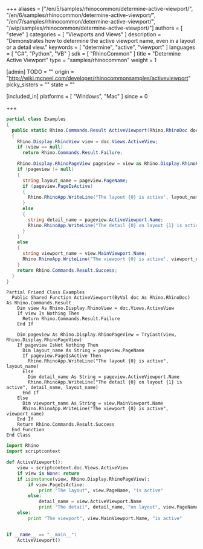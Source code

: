 +++
aliases = ["/en/5/samples/rhinocommon/determine-active-viewport/", "/en/6/samples/rhinocommon/determine-active-viewport/", "/en/7/samples/rhinocommon/determine-active-viewport/", "/wip/samples/rhinocommon/determine-active-viewport/"]
authors = [ "steve" ]
categories = [ "Viewports and Views" ]
description = "Demonstrates how to determine the active viewport name, even in a layout or a detail view."
keywords = [ "determine", "active", "viewport" ]
languages = [ "C#", "Python", "VB" ]
sdk = [ "RhinoCommon" ]
title = "Determine Active Viewport"
type = "samples/rhinocommon"
weight = 1

[admin]
TODO = ""
origin = "http://wiki.mcneel.com/developer/rhinocommonsamples/activeviewport"
picky_sisters = ""
state = ""

[included_in]
platforms = [ "Windows", "Mac" ]
since = 0

+++

<div class="codetab-content" id="cs">

```cs
partial class Examples
{
  public static Rhino.Commands.Result ActiveViewport(Rhino.RhinoDoc doc)
  {
    Rhino.Display.RhinoView view = doc.Views.ActiveView;
    if (view == null)
      return Rhino.Commands.Result.Failure;

    Rhino.Display.RhinoPageView pageview = view as Rhino.Display.RhinoPageView;
    if (pageview != null)
    {
      string layout_name = pageview.PageName;
      if (pageview.PageIsActive)
      {
        Rhino.RhinoApp.WriteLine("The layout {0} is active", layout_name);
      }
      else
      {
        string detail_name = pageview.ActiveViewport.Name;
        Rhino.RhinoApp.WriteLine("The detail {0} on layout {1} is active", detail_name, layout_name);
      }
    }
    else
    {
      string viewport_name = view.MainViewport.Name;
      Rhino.RhinoApp.WriteLine("The viewport {0} is active", viewport_name);
    }
    return Rhino.Commands.Result.Success;
  }
}
```

</div>


<div class="codetab-content" id="vb">

```vbnet
Partial Friend Class Examples
  Public Shared Function ActiveViewport(ByVal doc As Rhino.RhinoDoc) As Rhino.Commands.Result
	Dim view As Rhino.Display.RhinoView = doc.Views.ActiveView
	If view Is Nothing Then
	  Return Rhino.Commands.Result.Failure
	End If

	Dim pageview As Rhino.Display.RhinoPageView = TryCast(view, Rhino.Display.RhinoPageView)
	If pageview IsNot Nothing Then
	  Dim layout_name As String = pageview.PageName
	  If pageview.PageIsActive Then
		Rhino.RhinoApp.WriteLine("The layout {0} is active", layout_name)
	  Else
		Dim detail_name As String = pageview.ActiveViewport.Name
		Rhino.RhinoApp.WriteLine("The detail {0} on layout {1} is active", detail_name, layout_name)
	  End If
	Else
	  Dim viewport_name As String = view.MainViewport.Name
	  Rhino.RhinoApp.WriteLine("The viewport {0} is active", viewport_name)
	End If
	Return Rhino.Commands.Result.Success
  End Function
End Class
```

</div>


<div class="codetab-content" id="py">

```python
import Rhino
import scriptcontext

def ActiveViewport():
    view = scriptcontext.doc.Views.ActiveView
    if view is None: return
    if isinstance(view, Rhino.Display.RhinoPageView):
        if view.PageIsActive:
            print "The layout", view.PageName, "is active"
        else:
            detail_name = view.ActiveViewport.Name
            print "The detail", detail_name, "on layout", view.PageName, "is active"
    else:
        print "The viewport", view.MainViewport.Name, "is active"


if __name__ == "__main__":
    ActiveViewport()
```

</div>
